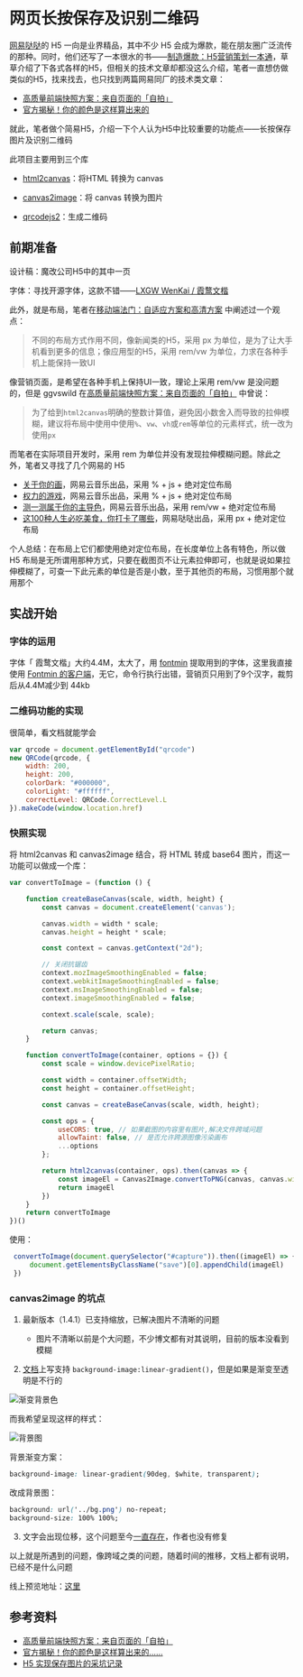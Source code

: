 # 网页长按保存及识别二维码



[网易哒哒](http://d.news.163.com/#/h5)的 H5 一向是业界精品，其中不少 H5 会成为爆款，能在朋友圈广泛流传的那种。同时，他们还写了一本很水的书——[制造爆款：H5营销策划一本通](https://book.douban.com/subject/35131526/)，草草介绍了下各式各样的H5，但相关的技术文章却都没这么介绍，笔者一直想仿做类似的H5，找来找去，也只找到两篇网易同厂的技术类文章：

- [高质量前端快照方案：来自页面的「自拍」](https://musicfe.dev/canvas-snapshot/)
- [官方揭秘！你的颜色是这样算出来的](https://musicfe.dev/color-quiz/)

就此，笔者做个简易H5，介绍一下个人认为H5中比较重要的功能点——长按保存图片及识别二维码

此项目主要用到三个库

- [html2canvas](https://html2canvas.hertzen.com/)：将HTML 转换为 canvas

- [canvas2image](https://github.com/hongru/canvas2image)：将 canvas 转换为图片

- [qrcodejs2](https://www.npmjs.com/package/qrcodejs2)：生成二维码



## 前期准备

设计稿：魔改公司H5中的其中一页

字体：寻找开源字体，这款不错——[LXGW WenKai / 霞鹜文楷](https://github.com/lxgw/LxgwWenKai)

此外，就是布局，笔者在[移动端法门：自适应方案和高清方案](https://blog.azhubaby.com/2021/12/29/2021-12-22-%E7%A7%BB%E5%8A%A8%E7%AB%AF%E6%B3%95%E9%97%A8%EF%BC%9A%E8%87%AA%E9%80%82%E5%BA%94%E6%96%B9%E6%A1%88%E5%92%8C%E9%AB%98%E6%B8%85%E6%96%B9%E6%A1%88/) 中阐述过一个观点：

> 不同的布局方式作用不同，像新闻类的H5，采用 px 为单位，是为了让大手机看到更多的信息；像应用型的H5，采用 rem/vw 为单位，力求在各种手机上能保持一致UI

像营销页面，是希望在各种手机上保持UI一致，理论上采用 rem/vw 是没问题的，但是 ggvswild 在[高质量前端快照方案：来自页面的「自拍」](https://musicfe.dev/canvas-snapshot/) 中曾说：

> 为了给到`html2canvas`明确的整数计算值，避免因小数舍入而导致的拉伸模糊，建议将布局中使用中使用`%`、`vw`、`vh`或`rem`等单位的元素样式，统一改为使用`px`

而笔者在实际项目开发时，采用 rem 为单位并没有发现拉伸模糊问题。除此之外，笔者又寻找了几个网易的 H5

- [关于你的画](https://st.music.163.com/c/yourposter/m1/index.html)，网易云音乐出品，采用 % + js + 绝对定位布局
- [权力的游戏](https://st.music.163.com/c/gameofthrones)，网易云音乐出品，采用 % + js + 绝对定位布局
- [测一测属于你的主导色](https://st.music.163.com/st-color-quiz/index)，网易云音乐出品，采用 rem/vw + 绝对定位布局
- [这100种人生必吃美食，你打卡了哪些](https://wp.m.163.com/163/page/news/food_2022/index.html)，网易哒哒出品，采用 px + 绝对定位布局

个人总结：在布局上它们都使用绝对定位布局，在长度单位上各有特色，所以做 H5 布局是无所谓用那种方式，只要在截图页不让元素拉伸即可，也就是说如果拉伸模糊了，可查一下此元素的单位是否是小数，至于其他页的布局，习惯用那个就用那个



## 实战开始

### 字体的运用

字体「 霞鹜文楷」大约4.4M，太大了，用 [fontmin](https://github.com/ecomfe/fontmin) 提取用到的字体，这里我直接使用 [Fontmin 的客户端](http://ecomfe.github.io/fontmin/#app)，无它，命令行执行出错，营销页只用到了9个汉字，裁剪后从4.4M减少到 44kb

### 二维码功能的实现

很简单，看文档就能学会

```javascript
var qrcode = document.getElementById("qrcode")
new QRCode(qrcode, {
    width: 200,
    height: 200,
    colorDark: "#000000",
    colorLight: "#ffffff",
    correctLevel: QRCode.CorrectLevel.L
}).makeCode(window.location.href)
```

### 快照实现

将 html2canvas 和 canvas2image 结合，将 HTML 转成 base64 图片，而这一功能可以做成一个库：

```javascript
var convertToImage = (function () {

    function createBaseCanvas(scale, width, height) {
        const canvas = document.createElement('canvas');

        canvas.width = width * scale;
        canvas.height = height * scale;

        const context = canvas.getContext("2d");

        // 关闭抗锯齿
        context.mozImageSmoothingEnabled = false;
        context.webkitImageSmoothingEnabled = false;
        context.msImageSmoothingEnabled = false;
        context.imageSmoothingEnabled = false;

        context.scale(scale, scale);

        return canvas;
    }

    function convertToImage(container, options = {}) {
        const scale = window.devicePixelRatio;

        const width = container.offsetWidth;
        const height = container.offsetHeight;

        const canvas = createBaseCanvas(scale, width, height);

        const ops = {
            useCORS: true, // 如果截图的内容里有图片,解决文件跨域问题
            allowTaint: false, // 是否允许跨源图像污染画布
            ...options
        };

        return html2canvas(container, ops).then(canvas => {
            const imageEl = Canvas2Image.convertToPNG(canvas, canvas.width, canvas.height)
            return imageEl
        })
    }
    return convertToImage
})()
```

使用：

```javascript
 convertToImage(document.querySelector("#capture")).then((imageEl) => {
     document.getElementsByClassName("save")[0].appendChild(imageEl)
 })
```



### canvas2image 的坑点

1. 最新版本（1.4.1）已支持缩放，已解决图片不清晰的问题
   - 图片不清晰以前是个大问题，不少博文都有对其说明，目前的版本没看到模糊

2. [文档](https://html2canvas.hertzen.com/features)上写支持 `background-image:linear-gradient()`，但是如果是渐变至透明是不行的

![渐变背景色](https://s2.loli.net/2022/07/12/7pAcHuVnzI9ZTEs.png)

而我希望呈现这样的样式：

![背景图](https://s2.loli.net/2022/07/12/LTm8MA6JezwdaRr.png)

背景渐变方案：

```css
background-image: linear-gradient(90deg, $white, transparent);
```

改成背景图：

```css
background: url('../bg.png') no-repeat;
background-size: 100% 100%;
```

3. 文字会出现位移，这个问题至今[一直存在](https://github.com/niklasvh/html2canvas/issues/2769)，作者也没有修复



以上就是所遇到的问题，像跨域之类的问题，随着时间的推移，文档上都有说明，已经不是什么问题

线上预览地址：[这里](http://azhubaby.com/demo/WeChat/canvas-snapshot/index.html)



## 参考资料

- [高质量前端快照方案：来自页面的「自拍」](https://musicfe.dev/canvas-snapshot/)
- [官方揭秘！你的颜色是这样算出来的……](https://musicfe.dev/color-quiz/)
- [H5 实现保存图片的采坑记录](https://github.com/whinc/whinc.github.io/issues/8)
